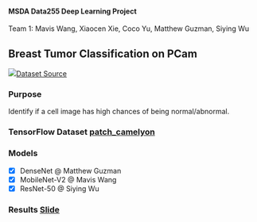 #### MSDA Data255 Deep Learning Project <br>
Team 1: Mavis Wang, Xiaocen Xie, Coco Yu, Matthew Guzman, Siying Wu

## Breast Tumor Classification on PCam
<p><img src= 'https://github.com/basveeling/pcam/blob/master/pcam.jpg?raw=true'><a href='https://github.com/basveeling/pcam'>Dataset Source</a></p>

### Purpose
Identify if a cell image has high chances of being normal/abnormal.

### TensorFlow Dataset [patch_camelyon](https://www.tensorflow.org/datasets/catalog/patch_camelyon)

### Models
- [x] DenseNet @ Matthew Guzman
- [x] MobileNet-V2 @ Mavis Wang
- [x] ResNet-50 @ Siying Wu

### Results [Slide](https://github.com/SJSUMS/PCam/blob/main/PCam_slides.pdf)

